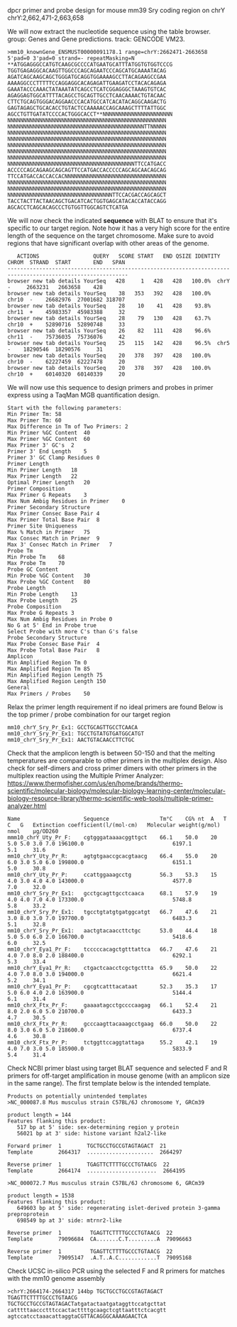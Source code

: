 
dpcr primer and probe design for mouse mm39 Sry coding region on chrY
chrY:2,662,471-2,663,658

We will now extract the nucleotide sequence using the table browser. group: Genes and Gene predictions. track: GENCODE VM23. 
```
>mm10_knownGene_ENSMUST00000091178.1 range=chrY:2662471-2663658 5'pad=0 3'pad=0 strand=- repeatMasking=N
**ATGGAGGGCCATGTCAAGCGCCCCATGAATGCATTTATGGTGTGGTCCCG
TGGTGAGAGGCACAAGTTGGCCCAGCAGAATCCCAGCATGCAAAATACAG
AGATCAGCAAGCAGCTGGGATGCAGGTGGAAAAGCCTTACAGAAGCCGAA
AAAAGGCCCTTTTTCCAGGAGGCACAGAGATTGAAGATCCTACACAGAGA
GAAATACCCAAACTATAAATATCAGCCTCATCGGAGGGCTAAAGTGTCAC
AGAGGAGTGGCATTTTACAGCCTGCAGTTGCCTCAACAAAACTGTACAAC
CTTCTGCAGTGGGACAGGAACCCACATGCCATCACATACAGGCAAGACTG
GAGTAGAGCTGCACACCTGTACTCCAAAAACCAGCAAAGCTTTTATTGGC
AGCCTGTTGATATCCCCACTGGGCACCT**NNNNNNNNNNNNNNNNNNNNNN
NNNNNNNNNNNNNNNNNNNNNNNNNNNNNNNNNNNNNNNNNNNNNNNNNN
NNNNNNNNNNNNNNNNNNNNNNNNNNNNNNNNNNNNNNNNNNNTTNNNNN
NNNNNNNNNNNNNNNNNNNNNNNNNNNNNNNNNNNNNNNNNNNNNNNNNN
NNNNNNNNNNNNNNNNNNNNNNNNNNNNNNNNNNNNNNNNNNNNNNNNNN
NNNNNNNNNNNNNNNNNNNNNNNNNNNNNNNNNNNNNNNNNNNNNNNNNN
NNNNNNNNNNNNNNNNNNNNNNNNNNNNNNNNNNNNNNNNNNNNNNNNNN
NNNNNNNNNNNNNNNNNNNNNNNNNNNNNNNNNNNNNNNNNNNNNNNNNN
NNNNNNNNNNNNNNNNNNNNNNNNNNNNNNNNNNNNNNNNTTCCATGACC
ACCCCCAGCAGAAGCAGCAGTTCCATGACCACCCCCAGCAGCAACAGCAG
TTCCATGACCACCACCACNNNNNNNNNNNNNNNNNNNNNNNNNNNNNNNN
NNNNNNNNNNNNNNNNNNNNNNNNNNNNNNNNNNNNNNNNNNNNNNNNNN
NNNNNNNNNNNNNNNNNNNNNNNNNNNNNNNNNNNNNNNNNNNNNNNNNN
NNNNNNNNNNNNNNNNNNNNNNNNNNNNNNNNNTTCCACGACCAGCAGCT
TACCTACTTACTAACAGCTGACATCACTGGTGAGCATACACCATACCAGG
AGCACCTCAGCACAGCCCTGTGGTTGGCAGTCTCATGA

```
We will now check the indicated **sequence** with BLAT to ensure that it's specific to our target region. Note how it has a very high score for the entire length of the sequence on the target chromosome. Make sure to avoid regions that have significant overlap with other areas of the genome.
```
   ACTIONS                 QUERY   SCORE START   END QSIZE IDENTITY  CHROM  STRAND  START       END   SPAN
------------------------------------------------------------------------------------------------------------
browser new tab details YourSeq   428     1   428   428   100.0%  chrY   -     2663231   2663658    428
browser new tab details YourSeq    38   353   392   428   100.0%  chr10  -    26682976  27001682 318707
browser new tab details YourSeq    28    10    41   428    93.8%  chr11  +    45983357  45983388     32
browser new tab details YourSeq    28    79   130   428    63.7%  chr10  +    52890716  52890748     33
browser new tab details YourSeq    26    82   111   428    96.6%  chr11  -    75736035  75736076     42
browser new tab details YourSeq    25   115   142   428    96.5%  chr5   -    18290546  18290576     31
browser new tab details YourSeq    20   378   397   428   100.0%  chr10  -    62227459  62227478     20
browser new tab details YourSeq    20   378   397   428   100.0%  chr10  +    60140320  60140339     20
```

We will now use this sequence to design primers and probes in primer express using a TaqMan MGB quantification design. 
```
Start with the following parameters:
Min Primer Tm: 58
Max Primer Tm: 60
Max Difference in Tm of Two Primers: 2
Min Primer %GC Content	40
Max Primer %GC Content	60
Max Primer 3' GC's	2
Primer 3' End Length	5
Primer 3' GC Clamp Residues	0
Primer Length	
Min Primer Length	18
Max Primer Length	22
Optimal Primer Length	20
Primer Composition	
Max Primer G Repeats	3
Max Num Ambig Residues in Primer	0
Primer Secondary Structure	
Max Primer Consec Base Pair	4
Max Primer Total Base Pair	8
Primer Site Uniqueness	
Max % Match in Primer	75
Max Consec Match in Primer	9
Max 3' Consec Match in Primer	7
Probe Tm	
Min Probe Tm	68
Max Probe Tm	70
Probe GC Content	
Min Probe %GC Content	30
Max Probe %GC Content	80
Probe Length	
Min Probe Length	13
Max Probe Length	25
Probe Composition	
Max Probe G Repeats	3
Max Num Ambig Residues in Probe	0
No G at 5' End in Probe	true
Select Probe with more C's than G's	false
Probe Secondary Structure	
Max Probe Consec Base Pair	4
Max Probe Total Base Pair	8
Amplicon	
Min Amplified Region Tm	0
Max Amplified Region Tm	85
Min Amplified Region Length	75
Max Amplified Region Length	150
General	
Max Primers / Probes	50
```
Relax the primer length requirement if no ideal primers are found
Below is the top primer / probe combination for our target region

```
mm10_chrY_Sry_Pr_Ex1: GCCTGCAGTTGCCTCAACA
mm10_chrY_Sry_Pr_Ex1: TGCCTGTATGTGATGGCATGT
mm10_chrY_Sry_Pr_Ex1: AACTGTACAACCTTCTGC
```

Check that the amplicon length is between 50-150 and that the melting temperatures are comparable to other primers in the multiplex design. Also check for self-dimers and cross primer dimers with other primers in the multiplex reaction using the Multiple Primer Analyzer: https://www.thermofisher.com/us/en/home/brands/thermo-scientific/molecular-biology/molecular-biology-learning-center/molecular-biology-resource-library/thermo-scientific-web-tools/multiple-primer-analyzer.html

```
Name                 	Sequence              	Tm°C	CG%	nt	A	T	C	G	Extinction coefficient(l/(mol·cm)	Molecular weight(g/mol)	nmol	µg/OD260
mmm10_chrY_Uty_Pr_F: 	cgtgggataaaacggttgct  	66.1	50.0	20	5.0	5.0	3.0	7.0	196100.0                         	6197.1                 	5.1 	31.6
mm10_chrY_Uty_Pr_R:  	agtgtgaaccgcacgtaacg  	66.4	55.0	20	6.0	3.0	5.0	6.0	199800.0                         	6151.1                 	5.0 	30.8
mm10_chrY_Uty_Pr_P:  	ccattggaaagcctg       	56.3	53.3	15	4.0	3.0	4.0	4.0	143000.0                         	4577.0                 	7.0 	32.0
mm10_chrY_Sry_Pr_Ex1:	gcctgcagttgcctcaaca   	68.1	57.9	19	4.0	4.0	7.0	4.0	173300.0                         	5748.8                 	5.8 	33.2
mm10_chrY_Sry_Pr_Ex1:	tgcctgtatgtgatggcatgt 	66.7	47.6	21	3.0	8.0	3.0	7.0	197700.0                         	6483.3                 	5.1 	32.8
mm10_chrY_Sry_Pr_Ex1:	aactgtacaaccttctgc    	53.0	44.4	18	5.0	5.0	6.0	2.0	166700.0                         	5418.6                 	6.0 	32.5
mm10_chrY_Eya1_Pr_F: 	tcccccacagctgtttattca 	66.7	47.6	21	4.0	7.0	8.0	2.0	188400.0                         	6292.1                 	5.3 	33.4
mm10_chrY_Eya1_Pr_R: 	ctgactcaacctcgctgcttta	65.9	50.0	22	4.0	7.0	8.0	3.0	194000.0                         	6621.4                 	5.2 	34.1
mm10_chrY_Eya1_Pr_P: 	cgcgtcatttacataat     	52.3	35.3	17	5.0	6.0	4.0	2.0	163900.0                         	5144.4                 	6.1 	31.4
mm10_chrX_Ftx_Pr_F:  	gaaaatagcctgccccaagag 	66.1	52.4	21	8.0	2.0	6.0	5.0	210700.0                         	6433.3                 	4.7 	30.5
mm10_chrX_Ftx_Pr_R:  	gcccaagttacaaagcctgaag	66.0	50.0	22	8.0	3.0	6.0	5.0	218600.0                         	6737.4                 	4.6 	30.8
mm10_chrX_Ftx_Pr_P:  	tctggttccaggtattaga   	55.2	42.1	19	4.0	7.0	3.0	5.0	185900.0                         	5833.9                 	5.4 	31.4

```

Check NCBI primer blast using target BLAT sequence and selected F and R primers for off-target amplification in mouse genome (with an amplicon size in the same range). The first template below is the intended template. 
```
Products on potentially unintended templates
>NC_000087.8 Mus musculus strain C57BL/6J chromosome Y, GRCm39

product length = 144
Features flanking this product:
   517 bp at 5' side: sex-determining region y protein
   56021 bp at 3' side: histone variant h2al2-like

Forward primer  1        TGCTGCCTGCCGTAGTAGACT  21
Template        2664317  .....................  2664297

Reverse primer  1        TGAGTTCTTTTGCCCTGTAACG  22
Template        2664174  ......................  2664195

>NC_000072.7 Mus musculus strain C57BL/6J chromosome 6, GRCm39

product length = 1538
Features flanking this product:
   649603 bp at 5' side: regenerating islet-derived protein 3-gamma preproprotein
   698549 bp at 3' side: mtrnr2-like

Reverse primer  1         TGAGTTCTTTTGCCCTGTAACG  22
Template        79096684  CA.......C.T.........A  79096663

Reverse primer  1         TGAGTTCTTTTGCCCTGTAACG  22
Template        79095147  .A.T..A.C............T  79095168
```

Check UCSC in-silico PCR using the selected F and R primers for matches with the mm10 genome assembly
```
>chrY:2664174-2664317 144bp TGCTGCCTGCCGTAGTAGACT TGAGTTCTTTTGCCCTGTAACG
TGCTGCCTGCCGTAGTAGACTatgatactaatgataggttccatgcttat
catttttaaccctttccactacttttgcaagctcgttaatttctcacgtt
agtccatcctaaacattaggtaCGTTACAGGGCAAAAGAACTCA

```






